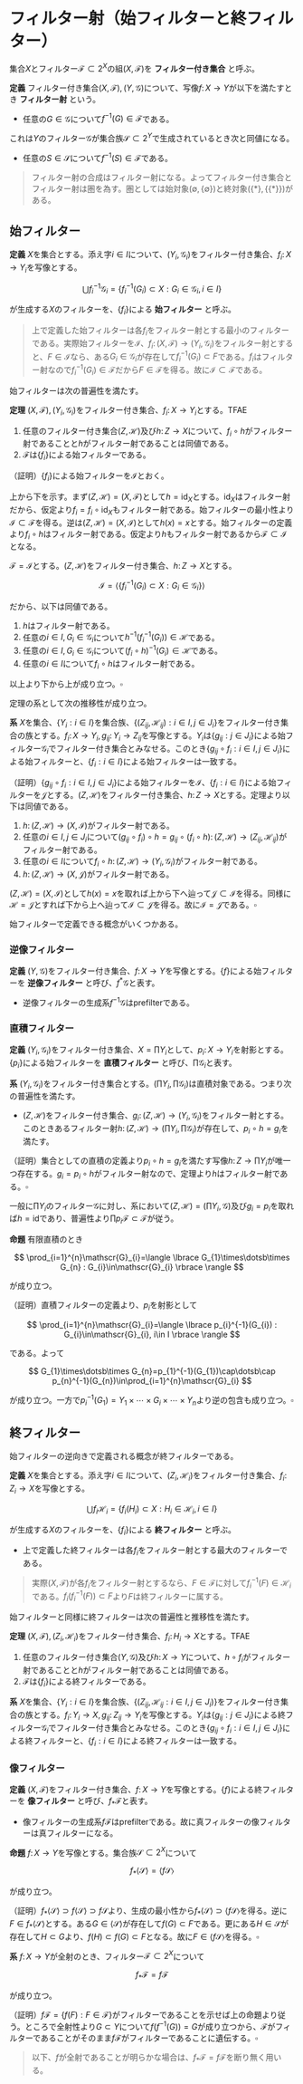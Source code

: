 
# フィルター射（始フィルターと終フィルター）

集合$X$とフィルター$\mathscr{F}\subset 2^{X}$の組$(X, \mathscr{F})$を **フィルター付き集合** と呼ぶ。

__定義__ フィルター付き集合$(X, \mathscr{F}), (Y, \mathscr{G})$について、写像$f\colon X\rightarrow Y$が以下を満たすとき **フィルター射** という。

- 任意の$G\in\mathscr{G}$について$f^{-1}(G)\in\mathscr{F}$である。

これは$Y$のフィルター$\mathscr{G}$が集合族$\mathscr{S}\subset 2^{Y}$で生成されているとき次と同値になる。

- 任意の$S\in\mathscr{S}$について$f^{-1}(S)\in\mathscr{F}$である。

> フィルター射の合成はフィルター射になる。よってフィルター付き集合とフィルター射は圏を為す。圏としては始対象$(\emptyset, \lbrace \emptyset \rbrace)$と終対象$(\lbrace \ast \rbrace, \lbrace\lbrace \ast \rbrace\rbrace)$がある。




## 始フィルター

__定義__ $X$を集合とする。添え字$i\in I$について、$(Y_{i}, \mathscr{G}_{i})$をフィルター付き集合、$f_{i}\colon X\rightarrow Y_{i}$を写像とする。

$$
\bigcup f_{i}^{-1}\mathscr{G}_{i}=\lbrace f_{i}^{-1}( G_{i} )\subset X : G_{i}\in\mathscr{G}_{i}, i\in I \rbrace
$$

が生成する$X$のフィルターを、$\lbrace f_{i} \rbrace$による **始フィルター** と呼ぶ。

> 上で定義した始フィルターは各$f_{i}$をフィルター射とする最小のフィルターである。実際始フィルターを$\mathscr{I}$、$f_{i}\colon(X, \mathscr{F})\rightarrow(Y_{i}, \mathscr{G}_{i})$をフィルター射とすると、$F\in\mathscr{I}$なら、ある$G_{i}\in\mathscr{G}_{i}$が存在して$f_{i}^{-1}(G_{i})\subset F$である。$f_{i}$はフィルター射なので$f_{i}^{-1}(G_{i})\in\mathscr{F}$だから$F\in\mathscr{F}$を得る。故に$\mathscr{I}\subset\mathscr{F}$である。

始フィルターは次の普遍性を満たす。

__定理__ $(X, \mathscr{F}), (Y_{i}, \mathscr{G}_{i})$をフィルター付き集合、$f_{i}\colon X\rightarrow Y_{i}$とする。TFAE

1. 任意のフィルター付き集合$(Z, \mathscr{H})$及び$h\colon Z\rightarrow X$について、$f_{i}\circ h$がフィルター射であることと$h$がフィルター射であることは同値である。
1. $\mathscr{F}$は$\lbrace f_{i} \rbrace$による始フィルターである。

（証明）$\lbrace f_{i} \rbrace$による始フィルターを$\mathcal{I}$とおく。

上から下を示す。まず$(Z, \mathscr{H})=(X, \mathscr{F})$として$h=\mathrm{id}_{X}$とする。$\mathrm{id}_{X}$はフィルター射だから、仮定より$f_{i}=f_{i}\circ\mathrm{id}_{X}$もフィルター射である。始フィルターの最小性より$\mathcal{I}\subset\mathscr{F}$を得る。逆は$(Z, \mathscr{H})=(X, \mathcal{I})$として$h(x)=x$とする。始フィルターの定義より$f_{i}\circ h$はフィルター射である。仮定より$h$もフィルター射であるから$\mathscr{F}\subset\mathcal{I}$となる。

$\mathscr{F}=\mathcal{I}$とする。$(Z, \mathscr{H})$をフィルター付き集合、$h\colon Z\rightarrow X$とする。

$$
\mathcal{I}=\langle \lbrace f_{i}^{-1}(G_{i})\subset X : G_{i}\in\mathscr{G}_{i} \rbrace \rangle
$$

だから、以下は同値である。

1. $h$はフィルター射である。
1. 任意の$i\in I, G_{i}\in\mathscr{G}_{i}$について$h^{-1}(f_{i}^{-1}(G_{i}))\in\mathscr{H}$である。
1. 任意の$i\in I, G_{i}\in\mathscr{G}_{i}$について$(f_{i}\circ h)^{-1}(G_{i})\in\mathscr{H}$である。
1. 任意の$i\in I$について$f_{i}\circ h$はフィルター射である。

以上より下から上が成り立つ。$\square$

定理の系として次の推移性が成り立つ。

__系__ $X$を集合、$\lbrace Y_{i} : i\in I \rbrace$を集合族、$\lbrace (Z_{ij}, \mathscr{H}_{ij}) : i\in I, j\in J_{i} \rbrace$をフィルター付き集合の族とする。$f_{i}\colon X\rightarrow Y_{i}, g_{ij}\colon Y_{i}\rightarrow Z_{ij}$を写像とする。$Y_{i}$は$\lbrace g_{ij} : j\in J_{i} \rbrace$による始フィルター$\mathscr{G}_{i}$でフィルター付き集合とみなせる。このとき$\lbrace g_{ij}\circ f_{i} : i\in I, j\in J_{i} \rbrace$による始フィルターと、$\lbrace f_{i} : i\in I \rbrace$による始フィルターは一致する。

（証明）$\lbrace g_{ij}\circ f_{i} : i\in I, j\in J_{i} \rbrace$による始フィルターを$\mathcal{I}$、$\lbrace f_{i} : i\in I \rbrace$による始フィルターを$\mathcal{J}$とする。$(Z, \mathscr{H})$をフィルター付き集合、$h\colon Z\rightarrow X$とする。定理より以下は同値である。

1. $h\colon (Z, \mathscr{H})\rightarrow(X, \mathcal{I})$がフィルター射である。
1. 任意の$i\in I, j\in J_{i}$について$(g_{ij}\circ f_{i})\circ h=g_{ij}\circ(f_{i}\circ h)\colon (Z, \mathscr{H})\rightarrow (Z_{ij}, \mathscr{H}_{ij})$がフィルター射である。
1. 任意の$i\in I$について$f_{i}\circ h\colon(Z, \mathscr{H})\rightarrow(Y_{i}, \mathscr{G}_{i})$がフィルター射である。
1. $h\colon(Z, \mathscr{H})\rightarrow(X, \mathcal{J})$がフィルター射である。

$(Z, \mathscr{H})=(X, \mathcal{I})$として$h(x)=x$を取れば上から下へ辿って$\mathcal{J}\subset\mathcal{I}$を得る。同様に$\mathscr{H}=\mathcal{J}$とすれば下から上へ辿って$\mathcal{I}\subset\mathcal{J}$を得る。故に$\mathcal{I}=\mathcal{J}$である。$\square$

始フィルターで定義できる概念がいくつかある。

### 逆像フィルター

__定義__ $(Y, \mathscr{G})$をフィルター付き集合、$f\colon X\rightarrow Y$を写像とする。$\lbrace f \rbrace$による始フィルターを **逆像フィルター** と呼び、$f^{\ast}\mathscr{G}$と表す。

- 逆像フィルターの生成系$f^{-1}\mathscr{G}$はprefilterである。


### 直積フィルター

__定義__ $(Y_{i}, \mathscr{G}_{i})$をフィルター付き集合、$X=\prod Y_{i}$として、$p_{i}\colon X\rightarrow Y_{i}$を射影とする。$\lbrace p_{i} \rbrace$による始フィルターを **直積フィルター** と呼び、$\prod\mathscr{G}_{i}$と表す。

__系__ $(Y_{i}, \mathscr{G}_{i})$をフィルター付き集合とする。$(\prod Y_{i}, \prod\mathscr{G}_{i})$は直積対象である。つまり次の普遍性を満たす。

- $(Z, \mathscr{H})$をフィルター付き集合、$g_{i}\colon (Z, \mathscr{H})\rightarrow (Y_{i}, \mathscr{G}_{i})$をフィルター射とする。このときあるフィルター射$h\colon (Z, \mathscr{H})\rightarrow (\prod Y_{i}, \prod \mathscr{G}_{i})$が存在して、$p_{i}\circ h=g_{i}$を満たす。

（証明）集合としての直積の定義より$p_{i}\circ h=g_{i}$を満たす写像$h\colon Z\rightarrow \prod Y_{i}$が唯一つ存在する。$g_{i}=p_{i}\circ h$がフィルター射なので、定理より$h$はフィルター射である。$\square$

一般に$\prod Y_{i}$のフィルター$\mathscr{G}$に対し、系において$(Z, \mathscr{H})=(\prod Y_{i}, \mathscr{G})$及び$g_{i}=p_{i}$を取れば$h=\mathrm{id}$であり、普遍性より$\prod p_{i}\mathscr{F}\subset\mathscr{F}$が従う。

__命題__ 有限直積のとき

$$
\prod_{i=1}^{n}\mathscr{G}_{i}=\langle \lbrace G_{1}\times\dotsb\times G_{n} : G_{i}\in\mathscr{G}_{i} \rbrace \rangle
$$

が成り立つ。

（証明）直積フィルターの定義より、$p_{i}$を射影として

$$
\prod_{i=1}^{n}\mathscr{G}_{i}=\langle \lbrace p_{i}^{-1}(G_{i}) : G_{i}\in\mathscr{G}_{i}, i\in I \rbrace \rangle
$$

である。よって

$$
G_{1}\times\dotsb\times G_{n}=p_{1}^{-1}(G_{1})\cap\dotsb\cap p_{n}^{-1}(G_{n})\in\prod_{i=1}^{n}\mathscr{G}_{i}
$$

が成り立つ。一方で$p_{i}^{-1}(G_{1})=Y_{1}\times\dotsb\times G_{i} \times\dotsb\times Y_{n}$より逆の包含も成り立つ。$\square$


## 終フィルター

始フィルターの逆向きで定義される概念が終フィルターである。

__定義__ $X$を集合とする。添え字$i\in I$について、$(Z_{i}, \mathscr{H}_{i})$をフィルター付き集合、$f_{i}\colon Z_{i}\rightarrow X$を写像とする。

$$
\bigcup f_{i}\mathscr{H}_{i}=\lbrace f_{i}( H_{i} )\subset X : H_{i}\in\mathscr{H}_{i}, i\in I \rbrace
$$

が生成する$X$のフィルターを、$\lbrace f_{i} \rbrace$による **終フィルター** と呼ぶ。

- 上で定義した終フィルターは各$f_{i}$をフィルター射とする最大のフィルターである。

> 実際$(X, \mathscr{F})$が各$f_{i}$をフィルター射とするなら、$F\in\mathscr{F}$に対して$f_{i}^{-1}(F)\in\mathscr{H}_{i}$である。$f_{i}(f_{i}^{-1}(F))\subset F$より$F$は終フィルターに属する。

始フィルターと同様に終フィルターは次の普遍性と推移性を満たす。

__定理__ $(X, \mathscr{F}), (Z_{i}, \mathscr{H}_{i})$をフィルター付き集合、$f_{i}\colon H_{i}\rightarrow X$とする。TFAE

1. 任意のフィルター付き集合$(Y, \mathscr{G})$及び$h\colon X\rightarrow Y$について、$h\circ f_{i}$がフィルター射であることと$h$がフィルター射であることは同値である。
1. $\mathscr{F}$は$\lbrace f_{i} \rbrace$による終フィルターである。

__系__ $X$を集合、$\lbrace Y_{i} : i\in I \rbrace$を集合族、$\lbrace (Z_{ij}, \mathscr{H}_{ij} : i\in I, j\in J_{i} ) \rbrace$をフィルター付き集合の族とする。$f_{i}\colon Y_{i}\rightarrow X, g_{ij}\colon Z_{ij}\rightarrow Y_{i}$を写像とする。$Y_{i}$は$\lbrace g_{ij} : j\in J_{i} \rbrace$による終フィルター$\mathscr{G}_{i}$でフィルター付き集合とみなせる。このとき$\lbrace g_{ij}\circ f_{i} : i\in I, j\in J_{i} \rbrace$による終フィルターと、$\lbrace f_{i} : i\in I \rbrace$による終フィルターは一致する。

### 像フィルター

__定義__ $(X, \mathscr{F})$をフィルター付き集合、$f\colon X\rightarrow Y$を写像とする。$\lbrace f \rbrace$による終フィルターを **像フィルター** と呼び、$f_{\ast}\mathscr{F}$と表す。

- 像フィルターの生成系$f\mathscr{F}$はprefilterである。故に真フィルターの像フィルターは真フィルターになる。

__命題__ $f\colon X\rightarrow Y$を写像とする。集合族$\mathscr{S}\subset 2^{X}$について

$$
f_{\ast}\langle \mathscr{S} \rangle=\langle f\mathscr{S} \rangle
$$

が成り立つ。

（証明）$f_{\ast}\langle \mathscr{S} \rangle\supset f\langle \mathscr{S} \rangle\supset f\mathscr{S}$より、生成の最小性から$f_{\ast}\langle \mathscr{S} \rangle\supset \langle f\mathscr{S} \rangle$を得る。逆に$F\in f_{\ast}\langle \mathscr{S} \rangle$とする。ある$G\in\langle \mathscr{S} \rangle$が存在して$f(G)\subset F$である。更にある$H\in\mathscr{S}$が存在して$H\subset G$より、$f(H)\subset f(G)\subset F$となる。故に$F\in\langle f\mathscr{S} \rangle$を得る。$\square$

__系__ $f\colon X\rightarrow Y$が全射のとき、フィルター$\mathscr{F}\subset 2^{X}$について

$$
f_{\ast}\mathscr{F}=f\mathscr{F}
$$

が成り立つ。

（証明）$f\mathscr{F}=\lbrace f(F) : F\in\mathscr{F} \rbrace$がフィルターであることを示せば上の命題より従う。ところで全射性より$G\subset Y$について$f(f^{-1}(G))=G$が成り立つから、$\mathscr{F}$がフィルターであることがそのまま$f\mathscr{F}$がフィルターであることに遺伝する。$\square$

> 以下、$f$が全射であることが明らかな場合は、$f_{\ast}\mathscr{F}=f\mathscr{F}$を断り無く用いる。